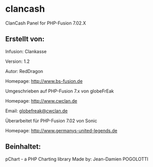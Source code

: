 clancash
========

ClanCash Panel for PHP-Fusion 7.02.X


Erstellt von:
-------------
Infusion: Clankasse

Version: 1.2

Autor: RedDragon

Homepage: http://www.bs-fusion.de


Umgeschrieben auf PHP-Fusion 7.x von globeFrEak

Homepage: http://www.cwclan.de

Email: globefreak@cwclan.de


Überarbeitet für PHP-Fusion 7.02 von Sonic

Homepage: http://www.germanys-united-legends.de


Beinhaltet:
-----------
pChart - a PHP Charting library
Made by: Jean-Damien POGOLOTTI